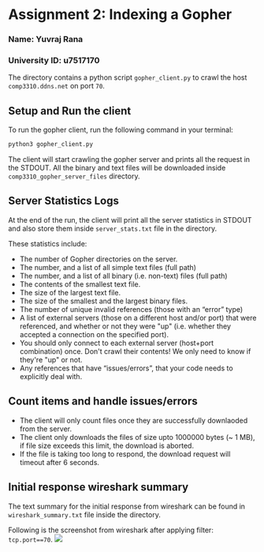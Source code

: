 # Assignment 2: Indexing a Gopher

### Name: Yuvraj Rana
### University ID: u7517170

The directory contains a python script `gopher_client.py` to crawl the host `comp3310.ddns.net` on port `70`.

## Setup and Run the client

To run the gopher client, run the following command in your terminal: 

```bash
python3 gopher_client.py
```

The client will start crawling the gopher server and prints all the request in the STDOUT.
All the binary and text files will be downloaded inside `comp3310_gopher_server_files` directory.

## Server Statistics Logs

At the end of the run, the client will print all the server statistics in STDOUT and also store them inside
`server_stats.txt` file in the directory.

These statistics include:

- The number of Gopher directories on the server.
- The number, and a list of all simple text files (full path)
- The number, and a list of all binary (i.e. non-text) files (full path)
- The contents of the smallest text file.
- The size of the largest text file.
- The size of the smallest and the largest binary files.
- The number of unique invalid references (those with an “error” type)
- A list of external servers (those on a different host and/or port) that were referenced, and
   whether or not they were "up" (i.e. whether they accepted a connection on the specified port).
- You should only connect to each external server (host+port combination) once. Don't
   crawl their contents! We only need to know if they're "up" or not.
- Any references that have “issues/errors”, that your code needs to explicitly deal with.

## Count items and handle issues/errors

- The client will only count files once they are successfully downlaoded from the server.
- The client only downloads the files of size upto 1000000 bytes (~ 1 MB), if file size exceeds this limit, the download is aborted.
- If the file is taking too long to respond, the download request will timeout after 6 seconds.

## Initial response wireshark summary

The text summary for the initial response from wireshark can be found in `wireshark_summary.txt` file inside the directory.

Following is the screenshot from wireshark after applying filter: `tcp.port==70`.
![](wireshark_ss.png)